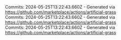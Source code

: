 Commits: 2024-05-25T13:22:43.660Z - Generated via https://github.com/marketplace/actions/artificial-grass
<br>
Commits: 2024-05-25T13:22:43.660Z - Generated via https://github.com/marketplace/actions/artificial-grass
<br>
Commits: 2024-05-25T13:22:43.660Z - Generated via https://github.com/marketplace/actions/artificial-grass
<br>
